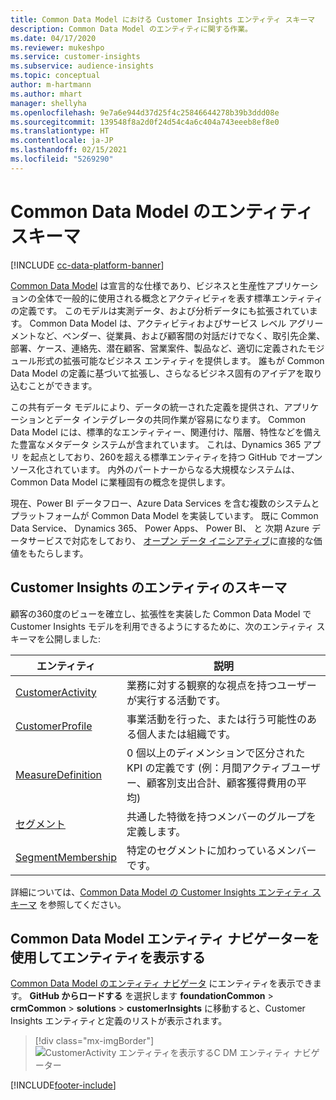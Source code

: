 ```yaml
---
title: Common Data Model における Customer Insights エンティティ スキーマ
description: Common Data Model のエンティティに関する作業。
ms.date: 04/17/2020
ms.reviewer: mukeshpo
ms.service: customer-insights
ms.subservice: audience-insights
ms.topic: conceptual
author: m-hartmann
ms.author: mhart
manager: shellyha
ms.openlocfilehash: 9e7a6e944d37d25f4c25846644278b39b3ddd08e
ms.sourcegitcommit: 139548f8a2d0f24d54c4a6c404a743eeeb8ef8e0
ms.translationtype: HT
ms.contentlocale: ja-JP
ms.lasthandoff: 02/15/2021
ms.locfileid: "5269290"
---
```

# <a name="entity-schemas-in-common-data-model"></a>Common Data Model のエンティティ スキーマ

[!INCLUDE [cc-data-platform-banner](../includes/cc-data-platform-banner.md)]

[Common Data Model](https://docs.microsoft.com/common-data-model/) は宣言的な仕様であり、ビジネスと生産性アプリケーションの全体で一般的に使用される概念とアクティビティを表す標準エンティティの定義です。 このモデルは実測データ、および分析データにも拡張されています。 Common Data Model は、アクティビティおよびサービス レベル アグリーメントなど、ベンダー、従業員、および顧客間の対話だけでなく、取引先企業、部署、ケース、連絡先、潜在顧客、営業案件、製品など、適切に定義されたモジュール形式の拡張可能なビジネス エンティティを提供します。 誰もが Common Data Model の定義に基づいて拡張し、さらなるビジネス固有のアイデアを取り込むことができます。

この共有データ モデルにより、データの統一された定義を提供され、アプリケーションとデータ インテグレータの共同作業が容易になります。 Common Data Model には、標準的なエンティティー、関連付け、階層、特性などを備えた豊富なメタデータ システムが含まれています。 これは、Dynamics 365 アプリ を起点としており、260を超える標準エンティティを持つ GitHub でオープンソース化されています。 内外のパートナーからなる大規模なシステムは、Common Data Model に業種固有の概念を提供します。

現在、Power BI データフロー、Azure Data Services を含む複数のシステムとプラットフォームが Common Data Model を実装しています。 既に Common Data Service、 Dynamics 365、 Power Apps、 Power BI、 と 次期 Azure データサービスで対応をしており、 [オープン データ イニシアティブ](https://www.microsoft.com/open-data-initiative)に直接的な価値をもたらします。

## <a name="customer-insights-entity-schemas"></a>Customer Insights のエンティティのスキーマ

顧客の360度のビューを確立し、拡張性を実装した Common Data Model で Customer Insights モデルを利用できるようにするために、次のエンティティ スキーマを公開しました:

| エンティティ | 説明 |
|---------|---------|
|[CustomerActivity](https://docs.microsoft.com/common-data-model/schema/core/applicationcommon/foundationcommon/crmcommon/solutions/customerinsights/customeractivity) | 業務に対する観察的な視点を持つユーザーが実行する活動です。 |
|[CustomerProfile](https://docs.microsoft.com/common-data-model/schema/core/applicationcommon/foundationcommon/crmcommon/solutions/customerinsights/customerprofile) | 事業活動を行った、または行う可能性のある個人または組織です。 |
|[MeasureDefinition](https://docs.microsoft.com/common-data-model/schema/core/applicationcommon/foundationcommon/crmcommon/solutions/customerinsights/measuredefinition) | 0 個以上のディメンションで区分された KPI の定義です (例：月間アクティブユーザー、顧客別支出合計、顧客獲得費用の平均) |
|[セグメント](https://docs.microsoft.com/common-data-model/schema/core/applicationcommon/foundationcommon/crmcommon/solutions/customerinsights/segment) | 共通した特徴を持つメンバーのグループを定義します。 |
|[SegmentMembership](https://docs.microsoft.com/common-data-model/schema/core/applicationcommon/foundationcommon/crmcommon/solutions/customerinsights/segmentmembership) | 特定のセグメントに加わっているメンバーです。 |

詳細については、[Common Data Model の Customer Insights エンティティ スキーマ](https://docs.microsoft.com/common-data-model/schema/core/applicationcommon/foundationcommon/crmcommon/solutions/customerinsights/overview) を参照してください。

## <a name="view-entities-using-the-common-data-model-entity-navigator"></a>Common Data Model エンティティ ナビゲーターを使用してエンティティを表示する

[Common Data Model のエンティティ ナビゲータ](https://microsoft.github.io/CDM/) にエンティティを表示できます。 **GitHub からロードする** を選択します **foundationCommon** > **crmCommon** > **solutions** > **customerInsights** に移動すると、Customer Insights エンティティと定義のリストが表示されます。
> [!div class="mx-imgBorder"]
> ![CustomerActivity エンティティを表示するC DM エンティティ ナビゲーター](media/CDM-entity-navigator.png "CustomerActivity エンティティを表示するC DM エンティティ ナビゲーター")


[!INCLUDE[footer-include](../includes/footer-banner.md)]
